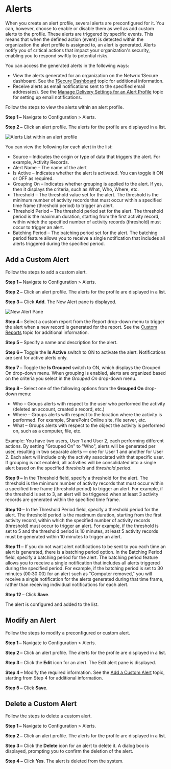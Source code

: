 # Alerts

When you create an alert profile, several alerts are preconfigured for it. You can, however, choose
to enable or disable them as well as add custom alerts to the profile. These alerts are triggered by
specific events. This means that when the defined action (event) is detected within the organization
the alert profile is assigned to, an alert is generated. Alerts notify you of critical actions that
impact your organization's security, enabling you to respond swiftly to potential risks.

You can access the generated alerts in the following ways:

- View the alerts generated for an organization on the Netwrix 1Secure dashboard. See the
  [1Secure Dashboard](/docs/1secure/monitoring-and-analytics/dashboard/index.md) topic for additional information.
- Receive alerts as email notifications sent to the specified email address(es). See the
  [Manage Delivery Settings for an Alert Profile](profiles.md#manage-delivery-settings-for-an-alert-profile) topic
  for setting up email notifications.

Follow the steps to view the alerts within an alert profile.

**Step 1 –** Navigate to Configuration > Alerts.

**Step 2 –** Click an alert profile. The alerts for the profile are displayed in a list.

![Alerts List within an alert profile](/img/product_docs/1secure/admin/alerts/alertslist.webp)

You can view the following for each alert in the list:

- Source – Indicates the origin or type of data that triggers the alert. For example, Activity
  Records.
- Alert Name – The name of the alert
- Is Active – Indicates whether the alert is activated. You can toggle it ON or OFF as required.
- Grouping On – Indicates whether grouping is applied to the alert. If yes, then it displays the
  criteria, such as What, Who, Where, etc.
- Threshold – The threshold value set for the alert. The threshold is the minimum number of activity
  records that must occur within a specified time frame (threshold period) to trigger an alert.
- Threshold Period – The threshold period set for the alert. The threshold period is the maximum
  duration, starting from the first activity record, within which the specified number of activity
  records (threshold) must occur to trigger an alert.
- Batching Period – The batching period set for the alert. The batching period feature allows you to
  receive a single notification that includes all alerts triggered during the specified period.

## Add a Custom Alert

Follow the steps to add a custom alert.

**Step 1 –** Navigate to Configuration > Alerts.

**Step 2 –** Click an alert profile. The alerts for the profile are displayed in a list.

**Step 3 –** Click **Add**. The New Alert pane is displayed.

![New Alert Pane](/img/product_docs/1secure/admin/alerts/addcustomalert.webp)

**Step 4 –** Select a custom report from the Report drop-down menu to trigger the alert when a new
record is generated for the report. See the [ Custom Reports](/docs/1secure/reporting/custom-reports.md)
topic for additional information.

**Step 5 –** Specify a name and description for the alert.

**Step 6 –** Toggle the **Is Active** switch to ON to activate the alert. Notifications are sent for
active alerts only.

**Step 7 –** Toggle the **Is Grouped** switch to ON, which displays the Grouped On drop-down menu.
When grouping is enabled, alerts are organized based on the criteria you select in the _Grouped On_
drop-down menu.

**Step 8 –** Select one of the following options from the **Grouped On** drop-down menu:

- Who – Groups alerts with respect to the user who performed the activity (deleted an account,
  created a record, etc.)
- Where – Groups alerts with respect to the location where the activity is performed. For example,
  SharePoint Online site, file server, etc.
- What – Groups alerts with respect to the object the activity is performed on, such as a computer,
  file, etc.

Example: You have two users, User 1 and User 2, each performing different actions. By setting
"Grouped On" to "Who", alerts will be generated per user, resulting in two separate alerts — one for
User 1 and another for User 2. Each alert will include only the activity associated with that
specific user. If grouping is not enabled, all activities will be consolidated into a single alert
based on the specified _threshold_ and _threshold period_.

**Step 9 –** In the Threshold field, specify a threshold for the alert. The threshold is the minimum
number of activity records that must occur within a specified time frame (threshold period) to
trigger an alert. For example, if the threshold is set to 3, an alert will be triggered when at
least 3 activity records are generated within the specified time frame.

**Step 10 –** In the Threshold Period field, specify a threshold period for the alert. The threshold
period is the maximum duration, starting from the first activity record, within which the specified
number of activity records (threshold) must occur to trigger an alert. For example, if the threshold
is set to 5 and the threshold period is 10 minutes, at least 5 activity records must be generated
within 10 minutes to trigger an alert.

**Step 11 –** If you do not want alert notifications to be sent to you each time an alert is
generated, there is a batching period option. In the Batching Period field, specify a batching
period for the alert. The batching period feature allows you to receive a single notification that
includes all alerts triggered during the specified period. For example, if the batching period is
set to 30 minutes (00:30:00) for an alert such as "Computer removed," you will receive a single
notification for the alerts generated during that time frame, rather than receiving individual
notifications for each alert.

**Step 12 –** Click **Save**.

The alert is configured and added to the list.

## Modify an Alert

Follow the steps to modify a preconfigured or custom alert.

**Step 1 –** Navigate to Configuration > Alerts.

**Step 2 –** Click an alert profile. The alerts for the profile are displayed in a list.

**Step 3 –** Click the **Edit** icon for an alert. The Edit alert pane is displayed.

**Step 4 –** Modify the required information. See the
[Add a Custom Alert](#add-a-custom-alert) topic, starting from Step 4 for additional information.

**Step 5 –** Click **Save**.

## Delete a Custom Alert

Follow the steps to delete a custom alert.

**Step 1 –** Navigate to Configuration > Alerts.

**Step 2 –** Click an alert profile. The alerts for the profile are displayed in a list.

**Step 3 –** Click the **Delete** icon for an alert to delete it. A dialog box is displayed,
prompting you to confirm the deletion of the alert.

**Step 4 –** Click **Yes**. The alert is deleted from the system.
